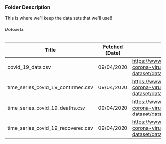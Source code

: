 ### Folder Description

This is where we'll keep the data sets that we'll use!!

###### Datasets:
Title | Fetched (Date) | From
----- | -------------- | -----
covid_19_data.csv | 09/04/2020 | https://www.kaggle.com/sudalairajkumar/novel-corona-virus-2019-dataset/data#covid_19_data.csv
time_series_covid_19_confirmed.csv | 09/04/2020 | https://www.kaggle.com/sudalairajkumar/novel-corona-virus-2019-dataset/data#covid_19_data.csv
time_series_covid_19_deaths.csv | 09/04/2020 | https://www.kaggle.com/sudalairajkumar/novel-corona-virus-2019-dataset/data#covid_19_data.csv
time_series_covid_19_recovered.csv | 09/04/2020 | https://www.kaggle.com/sudalairajkumar/novel-corona-virus-2019-dataset/data#covid_19_data.csv

